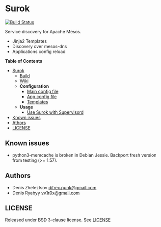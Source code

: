 # Surok

[![Build Status](https://travis-ci.org/Difrex/surok.svg?branch=master)](https://travis-ci.org/Difrex/surok)

Service discovery for Apache Mesos.

* Jinja2 Templates
* Discovery over mesos-dns
* Applications config reload

**Table of Contents**

- [Surok](https://difrex.github.io/surok/)
    - [Build](https://difrex.github.io/surok/Build.html)
    - [Wiki](https://github.com/Difrex/surok/wiki)
    - **Configuration**
      - [Main config file](https://difrex.github.io/surok/Main-config-file.html)
      - [App config file](https://difrex.github.io/surok/App-config-file.html)
      - [Templates](https://difrex.github.io/surok/Templates.html)
    - **Usage**
      - [Use Surok with Supervisord](https://difrex.github.io/surok/Use-Surok-with-supervisord.html)
- [Known issues](#known-issues)
- [Athors](#authors)
- [LICENSE](#license)

## Known issues

* python3-memcache is broken in Debian Jessie. Backport fresh version from testing (>= 1.57).

## Authors

* Denis Zheleztsov <difrex.punk@gmail.com>
* Denis Ryabyy <vv1r0x@gmail.com>

## LICENSE

Released under BSD 3-clause license. See [LICENSE](https://raw.githubusercontent.com/Difrex/surok/master/LICENSE)
